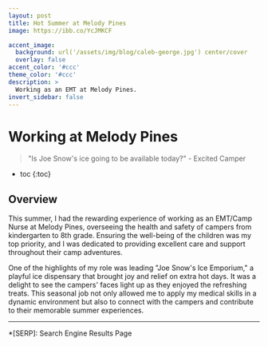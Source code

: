 ```yaml
---
layout: post
title: Hot Summer at Melody Pines
image: https://ibb.co/YcJMKCF

accent_image: 
  background: url('/assets/img/blog/caleb-george.jpg') center/cover
  overlay: false
accent_color: '#ccc'
theme_color: '#ccc'
description: >
  Working as an EMT at Melody Pines. 
invert_sidebar: false
---
```


# Working at Melody Pines

> "Is Joe Snow's ice going to be available today?" - Excited Camper

* toc
{:toc}

## Overview

This summer, I had the rewarding experience of working as an EMT/Camp Nurse at Melody Pines, overseeing the health and safety of campers from kindergarten to 8th grade. Ensuring the well-being of the children was my top priority, and I was dedicated to providing excellent care and support throughout their camp adventures.

One of the highlights of my role was leading "Joe Snow's Ice Emporium," a playful ice dispensary that brought joy and relief on extra hot days. It was a delight to see the campers' faces light up as they enjoyed the refreshing treats. This seasonal job not only allowed me to apply my medical skills in a dynamic environment but also to connect with the campers and contribute to their memorable summer experiences.
* * *


*[SERP]: Search Engine Results Page
